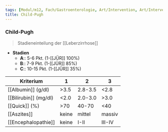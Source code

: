 ```yaml
---
tags: [Modul/m12, Fach/Gastroenterologie, Art/Intervention, Art/Intervention]
title: Child-Pugh
---
```

### Child-Pugh
> Stadieneinteilung der [[Leberzirrhose]]
- **Stadien**
	- **A**:: 5-6 Pkt. (1-[[JÜR]] 100%)
	- **B**:: 7-9 Pkt. (1-[[JÜR]] 85%)
	- **C**:: 10-15 Pkt. (1-[[JÜR]] 35%)

| Kriterium             | 1     | 2       | 3      |
| --------------------- | ----- | ------- | ------ |
| [[Albumin]] (g/dl)    | >3.5  | 2.8-3.5 | <2.8   |
| [[Bilirubin]] (mg/dl) | <2.0  | 2.0-3.0 | >3.0   |
| [[Quick]] (%)         | >70   | 40-70   | <40    |
| [[Aszites]]           | keine | mittel  | massiv |
| [[Encephalopathie]]   | keine | I-II    | III-IV | 
